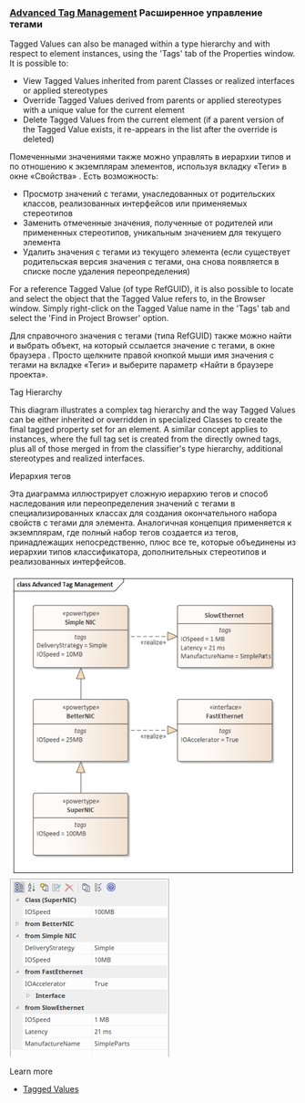 ### [Advanced Tag Management](https://sparxsystems.com/enterprise_architect_user_guide/15.1/modeling/advancedtagmanagement.html) Расширенное управление тегами

Tagged Values can also be managed within a type hierarchy and with respect to element instances, using the 'Tags' tab of the Properties window. It is possible to:

* View Tagged Values inherited from parent Classes or realized interfaces or applied stereotypes
* Override Tagged Values derived from parents or applied stereotypes with a unique value for the current element
* Delete Tagged Values from the current element (if a parent version of the Tagged Value exists, it re-appears in the list after the override is deleted)

Помеченными значениями также можно управлять в иерархии типов и по отношению к экземплярам элементов, используя вкладку «Теги» в окне «Свойства» . Есть возможность:

* Просмотр значений с тегами, унаследованных от родительских классов, реализованных интерфейсов или применяемых стереотипов
* Заменить отмеченные значения, полученные от родителей или примененных стереотипов, уникальным значением для текущего элемента
* Удалить значения с тегами из текущего элемента (если существует родительская версия значения с тегами, она снова появляется в списке после удаления переопределения)

For a reference Tagged Value (of type RefGUID), it is also possible to locate and select the object that the Tagged Value refers to, in the Browser window. Simply right-click on the Tagged Value name in the 'Tags' tab and select the 'Find in Project Browser' option.

Для справочного значения с тегами (типа RefGUID) также можно найти и выбрать объект, на который ссылается значение с тегами, в окне браузера . Просто щелкните правой кнопкой мыши имя значения с тегами на вкладке «Теги» и выберите параметр «Найти в браузере проекта».

Tag Hierarchy

This diagram illustrates a complex tag hierarchy and the way Tagged Values can be either inherited or overridden in specialized Classes to create the final tagged property set for an element. A similar concept applies to instances, where the full tag set is created from the directly owned tags, plus all of those merged in from the classifier's type hierarchy, additional stereotypes and realized interfaces.

Иерархия тегов

Эта диаграмма иллюстрирует сложную иерархию тегов и способ наследования или переопределения значений с тегами в специализированных классах для создания окончательного набора свойств с тегами для элемента. Аналогичная концепция применяется к экземплярам, ​​где полный набор тегов создается из тегов, принадлежащих непосредственно, плюс все те, которые объединены из иерархии типов классификатора, дополнительных стереотипов и реализованных интерфейсов.

![](_src/advanced-tag-management-9157.png)
![](_src/advancedtag.png)

Learn more
* <a href="https://sparxsystems.com/enterprise_architect_user_guide/15.1/modeling/thetaggedvaluestab.html" target="_blank">Tagged Values</a>



